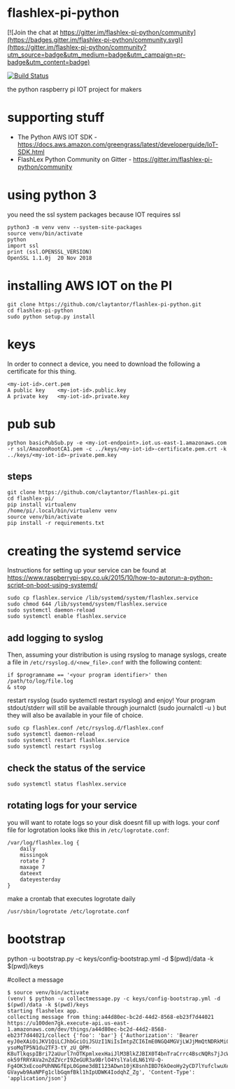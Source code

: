 # flashlex-pi-python

[![Join the chat at https://gitter.im/flashlex-pi-python/community](https://badges.gitter.im/flashlex-pi-python/community.svg)](https://gitter.im/flashlex-pi-python/community?utm_source=badge&utm_medium=badge&utm_campaign=pr-badge&utm_content=badge)

[![Build Status](https://travis-ci.org/claytantor/flashlex-pi-python.svg?branch=master)](https://travis-ci.org/claytantor/flashlex-pi-python)

the python raspberry pi IOT project for makers 

# supporting stuff
* The Python AWS IOT SDK - https://docs.aws.amazon.com/greengrass/latest/developerguide/IoT-SDK.html
* FlashLex Python Community on Gitter - https://gitter.im/flashlex-pi-python/community

# using python 3
you need the ssl system packages because IOT requires ssl

```
python3 -m venv venv --system-site-packages
source venv/bin/activate
python
import ssl
print (ssl.OPENSSL_VERSION)
OpenSSL 1.1.0j  20 Nov 2018
```

# installing AWS IOT on the PI
```
git clone https://github.com/claytantor/flashlex-pi-python.git
cd flashlex-pi-python
sudo python setup.py install
```

# keys
In order to connect a device, you need to download the following a certificate for this thing.

```
<my-iot-id>.cert.pem
A public key	<my-iot-id>.public.key
A private key	<my-iot-id>.private.key
```

# pub sub

```
python basicPubSub.py -e <my-iot-endpoint>.iot.us-east-1.amazonaws.com -r ssl/AmazonRootCA1.pem -c ../keys/<my-iot-id>-certificate.pem.crt -k ../keys/<my-iot-id>-private.pem.key
```


## steps
```
git clone https://github.com/claytantor/flashlex-pi.git
cd flashlex-pi/
pip install virtualenv
/home/pi/.local/bin/virtualenv venv
source venv/bin/activate
pip install -r requirements.txt
```

# creating the systemd service
Instructions for setting up your service can be found at https://www.raspberrypi-spy.co.uk/2015/10/how-to-autorun-a-python-script-on-boot-using-systemd/

```
sudo cp flashlex.service /lib/systemd/system/flashlex.service
sudo chmod 644 /lib/systemd/system/flashlex.service
sudo systemctl daemon-reload
sudo systemctl enable flashlex.service
```

## add logging to syslog

Then, assuming your distribution is using rsyslog to manage syslogs, create a file in `/etc/rsyslog.d/<new_file>.conf` with the following content:

```
if $programname == '<your program identifier>' then /path/to/log/file.log
& stop
```

restart rsyslog (sudo systemctl restart rsyslog) and enjoy! Your program stdout/stderr will still be available through journalctl (sudo journalctl -u <your program identifier>) but they will also be available in your file of choice.

```
sudo cp flashlex.conf /etc/rsyslog.d/flashlex.conf
sudo systemctl daemon-reload
sudo systemctl restart flashlex.service
sudo systemctl restart rsyslog
```

## check the status of the service
```
sudo systemctl status flashlex.service
```

## rotating logs for your service
you will want to rotate logs so your disk doesnt fill up with logs. your conf file for logrotation looks like this in `/etc/logrotate.conf`:

```
/var/log/flashlex.log {
    daily
    missingok
    rotate 7
    maxage 7
    dateext
    dateyesterday
}
```

make a crontab that executes logrotate daily

```
/usr/sbin/logrotate /etc/logrotate.conf
```

# bootstrap
python -u bootstrap.py -c keys/config-bootstrap.yml -d $(pwd)/data -k $(pwd)/keys

#collect a message
```
$ source venv/bin/activate
(venv) $ python -u collectmessage.py -c keys/config-bootstrap.yml -d $(pwd)/data -k $(pwd)/keys
starting flashelex app.
collecting message from thing:a44d80ec-bc2d-44d2-8568-eb23f7d44021
https://u100den7gk.execute-api.us-east-1.amazonaws.com/dev/things/a44d80ec-bc2d-44d2-8568-eb23f7d44021/collect {'foo': 'bar'} {'Authorization': 'Bearer eyJ0eXAiOiJKV1QiLCJhbGciOiJSUzI1NiIsImtpZCI6ImE0NGQ4MGVjLWJjMmQtNDRkMi04NTY4LWViMjNmN2Q0NDAyMSJ9.eyJleHAiOjE1NTU3NzU5ODMsIm5iZiI6MTU1NTc3NTg2MywiaXNzIjoidXJuOnRoaW5nOmE0NGQ4MGVjLWJjMmQtNDRkMi04NTY4LWViMjNmN2Q0NDAyMSIsImF1ZCI6InVybjpmbGFzaGxleDphNDRkODBlYy1iYzJkLTQ0ZDItODU2OC1lYjIzZjdkNDQwMjEifQ.Thv2m04Bhgqe5T7KkxGgW0ESvW4gATUhRGedzaTOul820CgQCtXlT158X6T-ysoMqTP5N1du2TF3-tY_zU_QPM-K8uTlkqspIBri72aUurl7nOTKpmlxexHaiJlM3BlkZJBIX0T4bnTraCrrc4BscNQRs7jJcWkW277F-ok59fRRYAVa2nZdZVcrI9ZeGUR3a9BrlO4YslYaldLN61YU-Q-Fg4OK3xEcooPUhNNGfEpL0Gpme3dBI123ADwn10jK8snhIBD76kOeoHy2yCD7lYufclwuXeuvl0xA3QAFdZC-GVaywb9AaNPFg1clbGqmfBkl1hIpUDWK4IodqhZ_Zg', 'Content-Type': 'application/json'}
```
